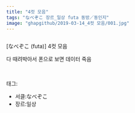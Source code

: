```yaml
---
title: "4컷 모음"
tags: "なべぞこ 장르_일상 futa 동방／동인지"
image: "ghapgithub/2019-03-14_4컷 모음/001.jpg"
---
```

<div class="article">
<div class="article-entry" itemprop="articleBody">
<p><img alt="" src="{{ site.nasurl }}/ghapgithub/2019-03-14_4컷 모음/001.jpg"/><br/><img alt="" src="{{ site.nasurl }}/ghapgithub/2019-03-14_4컷 모음/002.jpg"/><br/><img alt="" src="{{ site.nasurl }}/ghapgithub/2019-03-14_4컷 모음/003.jpg"/><br/><img alt="" src="{{ site.nasurl }}/ghapgithub/2019-03-14_4컷 모음/004.jpg"/><br/><img alt="" src="{{ site.nasurl }}/ghapgithub/2019-03-14_4컷 모음/005.jpg"/><br/><img alt="" src="{{ site.nasurl }}/ghapgithub/2019-03-14_4컷 모음/006.jpg"/><br/><img alt="" src="{{ site.nasurl }}/ghapgithub/2019-03-14_4컷 모음/007.jpg"/><br/><img alt="" src="{{ site.nasurl }}/ghapgithub/2019-03-14_4컷 모음/008.jpg"/><br/><img alt="" src="{{ site.nasurl }}/ghapgithub/2019-03-14_4컷 모음/009.jpg"/><br/><img alt="" src="{{ site.nasurl }}/ghapgithub/2019-03-14_4컷 모음/010.jpg"/><br/><img alt="" src="{{ site.nasurl }}/ghapgithub/2019-03-14_4컷 모음/011.jpg"/><br/><img alt="" src="{{ site.nasurl }}/ghapgithub/2019-03-14_4컷 모음/012.jpg"/><br/><img alt="" src="{{ site.nasurl }}/ghapgithub/2019-03-14_4컷 모음/013.jpg"/><br/><img alt="" src="{{ site.nasurl }}/ghapgithub/2019-03-14_4컷 모음/014.jpg"/><br/><img alt="" src="{{ site.nasurl }}/ghapgithub/2019-03-14_4컷 모음/015.jpg"/><br/><img alt="" src="{{ site.nasurl }}/ghapgithub/2019-03-14_4컷 모음/016.jpg"/><br/><img alt="" src="{{ site.nasurl }}/ghapgithub/2019-03-14_4컷 모음/017.jpg"/><br/><img alt="" src="{{ site.nasurl }}/ghapgithub/2019-03-14_4컷 모음/018.jpg"/><br/><img alt="" src="{{ site.nasurl }}/ghapgithub/2019-03-14_4컷 모음/019.jpg"/><br/><img alt="" src="{{ site.nasurl }}/ghapgithub/2019-03-14_4컷 모음/020.jpg"/><br/><img alt="" src="{{ site.nasurl }}/ghapgithub/2019-03-14_4컷 모음/021.jpg"/><br/><img alt="" src="{{ site.nasurl }}/ghapgithub/2019-03-14_4컷 모음/022.jpg"/><br/><img alt="" src="{{ site.nasurl }}/ghapgithub/2019-03-14_4컷 모음/023.jpg"/><br/><img alt="" src="{{ site.nasurl }}/ghapgithub/2019-03-14_4컷 모음/024.jpg"/><br/><img alt="" src="{{ site.nasurl }}/ghapgithub/2019-03-14_4컷 모음/025.jpg"/><br/><img alt="" src="{{ site.nasurl }}/ghapgithub/2019-03-14_4컷 모음/026.jpg"/><br/><img alt="" src="{{ site.nasurl }}/ghapgithub/2019-03-14_4컷 모음/027.jpg"/><br/><img alt="" src="{{ site.nasurl }}/ghapgithub/2019-03-14_4컷 모음/028.jpg"/><br/><img alt="" src="{{ site.nasurl }}/ghapgithub/2019-03-14_4컷 모음/029.jpg"/><br/><img alt="" src="{{ site.nasurl }}/ghapgithub/2019-03-14_4컷 모음/030.jpg"/><br/><img alt="" src="{{ site.nasurl }}/ghapgithub/2019-03-14_4컷 모음/031.jpg"/><br/><img alt="" src="{{ site.nasurl }}/ghapgithub/2019-03-14_4컷 모음/032.jpg"/><br/><img alt="" src="{{ site.nasurl }}/ghapgithub/2019-03-14_4컷 모음/033.jpg"/><br/><img alt="" src="{{ site.nasurl }}/ghapgithub/2019-03-14_4컷 모음/034.jpg"/><br/><img alt="" src="{{ site.nasurl }}/ghapgithub/2019-03-14_4컷 모음/035.jpg"/><br/><img alt="" src="{{ site.nasurl }}/ghapgithub/2019-03-14_4컷 모음/036.jpg"/><br/><img alt="" src="{{ site.nasurl }}/ghapgithub/2019-03-14_4컷 모음/037.jpg"/><br/><img alt="" src="{{ site.nasurl }}/ghapgithub/2019-03-14_4컷 모음/038.jpg"/><br/><img alt="" src="{{ site.nasurl }}/ghapgithub/2019-03-14_4컷 모음/039.jpg"/><br/><img alt="" src="{{ site.nasurl }}/ghapgithub/2019-03-14_4컷 모음/040.jpg"/><br/><img alt="" src="{{ site.nasurl }}/ghapgithub/2019-03-14_4컷 모음/041.jpg"/><br/><img alt="" src="{{ site.nasurl }}/ghapgithub/2019-03-14_4컷 모음/042.jpg"/><br/><img alt="" src="{{ site.nasurl }}/ghapgithub/2019-03-14_4컷 모음/043.jpg"/><br/><img alt="" src="{{ site.nasurl }}/ghapgithub/2019-03-14_4컷 모음/044.jpg"/><br/><img alt="" src="{{ site.nasurl }}/ghapgithub/2019-03-14_4컷 모음/045.jpg"/><br/><img alt="" src="{{ site.nasurl }}/ghapgithub/2019-03-14_4컷 모음/046.jpg"/><br/><img alt="" src="{{ site.nasurl }}/ghapgithub/2019-03-14_4컷 모음/047.jpg"/><br/><img alt="" src="{{ site.nasurl }}/ghapgithub/2019-03-14_4컷 모음/048.jpg"/><br/><img alt="" src="{{ site.nasurl }}/ghapgithub/2019-03-14_4컷 모음/049.jpg"/><br/><img alt="" src="{{ site.nasurl }}/ghapgithub/2019-03-14_4컷 모음/050.jpg"/><br/><img alt="" src="{{ site.nasurl }}/ghapgithub/2019-03-14_4컷 모음/051.jpg"/><br/><img alt="" src="{{ site.nasurl }}/ghapgithub/2019-03-14_4컷 모음/052.jpg"/><br/><img alt="" src="{{ site.nasurl }}/ghapgithub/2019-03-14_4컷 모음/053.jpg"/><br/><img alt="" src="{{ site.nasurl }}/ghapgithub/2019-03-14_4컷 모음/054.jpg"/><br/><img alt="" src="{{ site.nasurl }}/ghapgithub/2019-03-14_4컷 모음/055.jpg"/><br/><img alt="" src="{{ site.nasurl }}/ghapgithub/2019-03-14_4컷 모음/056.jpg"/><br/><img alt="" src="{{ site.nasurl }}/ghapgithub/2019-03-14_4컷 모음/057.jpg"/><br/><img alt="" src="{{ site.nasurl }}/ghapgithub/2019-03-14_4컷 모음/058.jpg"/><br/><img alt="" src="{{ site.nasurl }}/ghapgithub/2019-03-14_4컷 모음/059.jpg"/><br/><img alt="" src="{{ site.nasurl }}/ghapgithub/2019-03-14_4컷 모음/060.jpg"/><br/><img alt="" src="{{ site.nasurl }}/ghapgithub/2019-03-14_4컷 모음/061.jpg"/><br/><img alt="" src="{{ site.nasurl }}/ghapgithub/2019-03-14_4컷 모음/062.jpg"/><br/><img alt="" src="{{ site.nasurl }}/ghapgithub/2019-03-14_4컷 모음/063.jpg"/><br/><img alt="" src="{{ site.nasurl }}/ghapgithub/2019-03-14_4컷 모음/064.jpg"/><br/><img alt="" src="{{ site.nasurl }}/ghapgithub/2019-03-14_4컷 모음/065.jpg"/><br/><img alt="" src="{{ site.nasurl }}/ghapgithub/2019-03-14_4컷 모음/066.jpg"/><br/><img alt="" src="{{ site.nasurl }}/ghapgithub/2019-03-14_4컷 모음/067.jpg"/><br/><img alt="" src="{{ site.nasurl }}/ghapgithub/2019-03-14_4컷 모음/068.jpg"/><br/><img alt="" src="{{ site.nasurl }}/ghapgithub/2019-03-14_4컷 모음/069.jpg"/><br/><img alt="" src="{{ site.nasurl }}/ghapgithub/2019-03-14_4컷 모음/070.jpg"/><br/><img alt="" src="{{ site.nasurl }}/ghapgithub/2019-03-14_4컷 모음/071.jpg"/><br/><img alt="" src="{{ site.nasurl }}/ghapgithub/2019-03-14_4컷 모음/072.jpg"/><br/><img alt="" src="{{ site.nasurl }}/ghapgithub/2019-03-14_4컷 모음/073.jpg"/><br/><img alt="" src="{{ site.nasurl }}/ghapgithub/2019-03-14_4컷 모음/074.jpg"/><br/><img alt="" src="{{ site.nasurl }}/ghapgithub/2019-03-14_4컷 모음/075.jpg"/><br/><img alt="" src="{{ site.nasurl }}/ghapgithub/2019-03-14_4컷 모음/076.jpg"/><br/><img alt="" src="{{ site.nasurl }}/ghapgithub/2019-03-14_4컷 모음/077.jpg"/><br/><img alt="" src="{{ site.nasurl }}/ghapgithub/2019-03-14_4컷 모음/078.jpg"/><br/><img alt="" src="{{ site.nasurl }}/ghapgithub/2019-03-14_4컷 모음/079.jpg"/><br/><img alt="" src="{{ site.nasurl }}/ghapgithub/2019-03-14_4컷 모음/080.jpg"/><br/><img alt="" src="{{ site.nasurl }}/ghapgithub/2019-03-14_4컷 모음/081.jpg"/><br/><img alt="" src="{{ site.nasurl }}/ghapgithub/2019-03-14_4컷 모음/082.jpg"/><br/><img alt="" src="{{ site.nasurl }}/ghapgithub/2019-03-14_4컷 모음/083.jpg"/><br/><img alt="" src="{{ site.nasurl }}/ghapgithub/2019-03-14_4컷 모음/084.jpg"/><br/><img alt="" src="{{ site.nasurl }}/ghapgithub/2019-03-14_4컷 모음/085.jpg"/><br/><img alt="" src="{{ site.nasurl }}/ghapgithub/2019-03-14_4컷 모음/086.jpg"/><br/><img alt="" src="{{ site.nasurl }}/ghapgithub/2019-03-14_4컷 모음/087.jpg"/><br/><img alt="" src="{{ site.nasurl }}/ghapgithub/2019-03-14_4컷 모음/088.jpg"/><br/><img alt="" src="{{ site.nasurl }}/ghapgithub/2019-03-14_4컷 모음/089.jpg"/><br/><img alt="" src="{{ site.nasurl }}/ghapgithub/2019-03-14_4컷 모음/090.jpg"/><br/><img alt="" src="{{ site.nasurl }}/ghapgithub/2019-03-14_4컷 모음/091.jpg"/><br/><img alt="" src="{{ site.nasurl }}/ghapgithub/2019-03-14_4컷 모음/092.jpg"/><br/><img alt="" src="{{ site.nasurl }}/ghapgithub/2019-03-14_4컷 모음/093.jpg"/><br/><img alt="" src="{{ site.nasurl }}/ghapgithub/2019-03-14_4컷 모음/094.jpg"/><br/><img alt="" src="{{ site.nasurl }}/ghapgithub/2019-03-14_4컷 모음/095.jpg"/><br/><img alt="" src="{{ site.nasurl }}/ghapgithub/2019-03-14_4컷 모음/096.jpg"/><br/><img alt="" src="{{ site.nasurl }}/ghapgithub/2019-03-14_4컷 모음/097.jpg"/><br/><img alt="" src="{{ site.nasurl }}/ghapgithub/2019-03-14_4컷 모음/098.jpg"/><br/><img alt="" src="{{ site.nasurl }}/ghapgithub/2019-03-14_4컷 모음/099.jpg"/><br/><img alt="" src="{{ site.nasurl }}/ghapgithub/2019-03-14_4컷 모음/100.jpg"/><br/><img alt="" src="{{ site.nasurl }}/ghapgithub/2019-03-14_4컷 모음/101.jpg"/></p>
<p>[なべぞこ (futa)] 4컷 모음</p>
<p>다 때려박아서 폰으로 보면 데이터 죽음</p>
</div></div><br/>
<div class="tagTrail">
<p>태그: </p>
<ul>
<li>서클:なべぞこ</li>
<li>장르:일상</li>
</ul>
</div><br/>

<br/>
<p id="refer"></p>
<br/>
